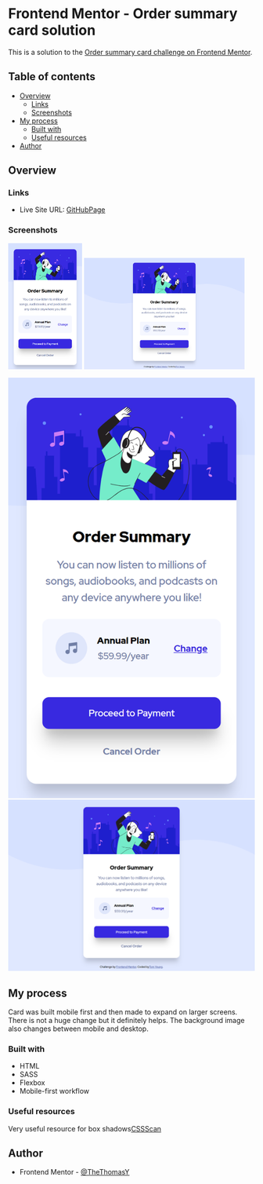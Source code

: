 # Frontend Mentor - Order summary card solution

This is a solution to the [Order summary card challenge on Frontend Mentor](https://www.frontendmentor.io/challenges/order-summary-component-QlPmajDUj).

## Table of contents

- [Overview](#overview)
  - [Links](#links)
  - [Screenshots](#screenshots)
- [My process](#my-process)
  - [Built with](#built-with)
  - [Useful resources](#useful-resources)
- [Author](#author)

## Overview

### Links

- Live Site URL: [GitHubPage](https://thethomasy.github.io/Order-Summary-Card/)

### Screenshots


<img src="./screenshots/screenshot-mobile.png" width="30%">
<img src="./screenshots/screenshot-desktop.png" width= "65%">

<p float="left">
  <img src="./screenshots/screenshot-mobile.png" >
  <img src="./screenshots/screenshot-desktop.png" >
</p>


## My process

Card was built mobile first and then made to expand on larger screens. There is not a huge change but it definitely helps. The background image also changes between mobile and desktop.

### Built with

- HTML
- SASS
- Flexbox
- Mobile-first workflow

### Useful resources

Very useful resource for box shadows[CSSScan](https://getcssscan.com/css-box-shadow-examples)

## Author

- Frontend Mentor - [@TheThomasY](https://www.frontendmentor.io/profile/TheThomasY)

